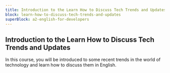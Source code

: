 ```yaml
---
title: Introduction to the Learn How to Discuss Tech Trends and Updates
block: learn-how-to-discuss-tech-trends-and-updates
superBlock: a2-english-for-developers
---
```


## Introduction to the Learn How to Discuss Tech Trends and Updates

In this course, you will be introduced to some recent trends in the world of technology and learn how to discuss them in English.
